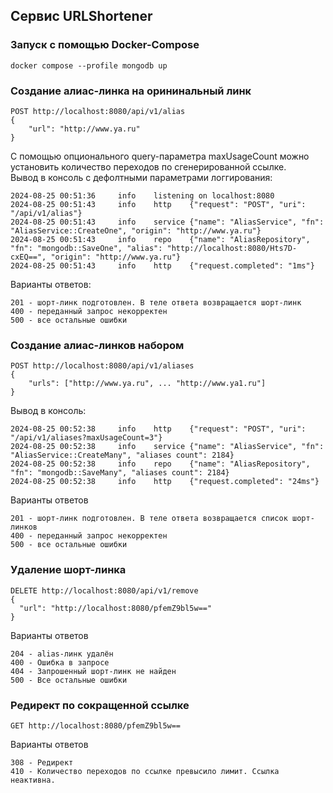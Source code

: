 ## Сервис URLShortener

### Запуск c помощью Docker-Compose
```docker compose --profile mongodb up```

### Создание алиас-линка на орининальный линк

```
POST http://localhost:8080/api/v1/alias
{
    "url": "http://www.ya.ru"
}
```
С помощью опционального query-параметра maxUsageCount можно установить количество переходов по сгенерированной ссылке.  
Вывод в консоль с дефолтными параметрами логгирования:
```
2024-08-25 00:51:36     info    listening on localhost:8080
2024-08-25 00:51:43     info    http    {"request": "POST", "uri": "/api/v1/alias"}
2024-08-25 00:51:43     info    service {"name": "AliasService", "fn": "AliasService::CreateOne", "origin": "http://www.ya.ru"}
2024-08-25 00:51:43     info    repo    {"name": "AliasRepository", "fn": "mongodb::SaveOne", "alias": "http://localhost:8080/Hts7D-cxEQ==", "origin": "http://www.ya.ru"}
2024-08-25 00:51:43     info    http    {"request.completed": "1ms"}

```

Варианты ответов:
```
201 - шорт-линк подготовлен. В теле ответа возвращается шорт-линк
400 - переданный запрос некорректен
500 - все остальные ошибки
```

### Создание алиас-линков набором

```
POST http://localhost:8080/api/v1/aliases
{
    "urls": ["http://www.ya.ru", ... "http://www.ya1.ru"]
}
```
Вывод в консоль:
```
2024-08-25 00:52:38     info    http    {"request": "POST", "uri": "/api/v1/aliases?maxUsageCount=3"}
2024-08-25 00:52:38     info    service {"name": "AliasService", "fn": "AliasService::CreateMany", "aliases count": 2184}
2024-08-25 00:52:38     info    repo    {"name": "AliasRepository", "fn": "mongodb::SaveMany", "aliases count": 2184}
2024-08-25 00:52:38     info    http    {"request.completed": "24ms"}

```
Варианты ответов
```
201 - шорт-линк подготовлен. В теле ответа возвращается список шорт-линков
400 - переданный запрос некорректен
500 - все остальные ошибки
```

### Удаление шорт-линка
```
DELETE http://localhost:8080/api/v1/remove
{
  "url": "http://localhost:8080/pfemZ9bl5w=="
}
```

Варианты ответов
```
204 - alias-линк удалён
400 - Ошибка в запросе
404 - Запрошенный шорт-линк не найден
500 - Все остальные ошибки
```

### Редирект по сокращенной ссылке
```
GET http://localhost:8080/pfemZ9bl5w==
```

Варианты ответов
```
308 - Редирект
410 - Количество переходов по ссылке превысило лимит. Ссылка неактивна.
```